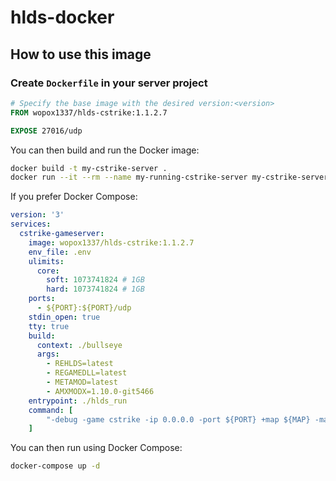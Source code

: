 # hlds-docker

## How to use this image

### Create `Dockerfile` in your server project
```Dockerfile
# Specify the base image with the desired version:<version>
FROM wopox1337/hlds-cstrike:1.1.2.7

EXPOSE 27016/udp
```

You can then build and run the Docker image:
```Bash
docker build -t my-cstrike-server .
docker run --it --rm --name my-running-cstrike-server my-cstrike-server
```

If you prefer Docker Compose:
```yaml
version: '3'
services:
  cstrike-gameserver:
    image: wopox1337/hlds-cstrike:1.1.2.7
    env_file: .env
    ulimits:
      core:
        soft: 1073741824 # 1GB
        hard: 1073741824 # 1GB
    ports:
      - ${PORT}:${PORT}/udp
    stdin_open: true
    tty: true
    build:
      context: ./bullseye
      args:
        - REHLDS=latest
        - REGAMEDLL=latest
        - METAMOD=latest
        - AMXMODX=1.10.0-git5466
    entrypoint: ./hlds_run
    command: [
        "-debug -game cstrike -ip 0.0.0.0 -port ${PORT} +map ${MAP} -maxplayers ${MAXPLAYERS}"
    ]
```
You can then run using Docker Compose:
```Bash
docker-compose up -d
```


